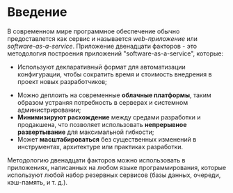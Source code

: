 Введение
============

В современном мире программное обеспечение обычно предоставлется как сервис и называется *web-приложение* или
*software-as-a-service*. Приложение двенадцати факторов - это методология построения приложений "software-as-a-service", которые:

* Используют декларативный формат для автоматизации конфигурации, чтобы сократить время и стоимость внедрения в проект новых
разработчиков;
<!-- FIXME
  * Have a **clean contract** with the underlying operating system, offering **maximum portability** between execution environments;
-->
* Можно деплоить на современные **облачные платформы**, таким образом устраняя потребность в серверах и системном администрировании;
* **Минимизируют расхождение** между средами разработки и продакшена, что позволяет использовать **непрерывное развертывание** для
максимальной гибкости;
* Может **масштабироваться** без существенных изменений в инструментах, архитектуре или практиках разработки.

Методологию двенадцати факторов можно использовать в приложениях, написанных на любом языке программирования, которые используют
любой набор резервных сервисов (базы данных, очереди, кэш-память, и т. д.).

